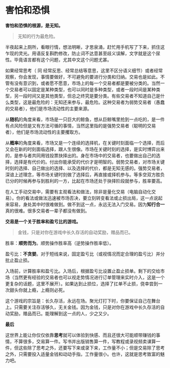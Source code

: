 # 害怕和恐惧

**害怕和恐惧的根源，是无知。**

> 无知的行为最危险。

半夜起来上厕所，看眼行情，想法明晰，才思泉涌，赶忙用手机写了下来，抓住这乍现的灵光。用语反复斟酌修改，防止词不达意甚至歧义误解，文字就是这个尿性。毕竟语言都有这个问题，尤其中文这个问题尤甚。

如果经常思考（ 同 经常反思、经常总结等意思，这里不区分语义细节）或者经常观察，你会发现，事情要做好，不可避免的要进行分类和归纳。交易也是如此。不管有没有意识到，或者愿不愿意，市场上的每一个交易者都是要被分类的。当然一个交易者可以固定是某种类型，也可以同时是多种类型，或者一段时间是某种类型，另一段时间又是其他类型，但总之终究是要分类。有些交易者不知道自己是什么类型，这是最危险的：无知还来参与，最危险。这种交易者为弱势交易者（愚蠢的交易者），他们是市场流动性的主要来源。

从**随机**的角度来看，市场是一只巨大的鲸鱼，想从巨鲸嘴里抢到一点吃的，是一件有点风险但是又有方法可循的事情，当然这里指的是强势交易者（聪明的交易者），他们是市场流动性的主要攫取方。

从**概率**的角度来看，市场又是一个连续的选择机，在关键时刻面临一个选择，而后又会在新的时刻面临选择，跟人生很像。市场在关键时刻的选择，是实时博弈出来的，是参与者共同用钱投票抉择出的。身在市场中的交易者，也要做出自己的选择，选择是有代价的。付出你能承受的代价才是明智的。弱势交易者，对市场关键时刻的选择、自己做出的选择、以及选择的代价，都是无知无感的。强势交易者，深谙上述理念，等市场关键时刻做了选择后，再直接或择机参与。等多空双方胜负已分的时候再参与到胜利的一方，比起在市场还处于抉择阶段就参与，胜率要高。

在人工手动交易中，需要有主观看法和做法，除非是量化交易（电脑自动化交易）。你的看法或做法迅速被市场否决，要立刻转变看法或止损出局，这一点说起来容易，身处其中时很难做到。做不到这一点，永远无法入门交易。因为**知行合一**真的很难。很多交易者一辈子都没有做到。


**交易是一个关于胜率和盈亏比的游戏。**

> 金钱，只是对你在游戏中长久存活的自动奖励，赠品而已。

胜率：**顺势而为**。顺势操作胜率高（逆势操作胜率低）。

盈亏比：**不贪婪**。对于短线来说，固定盈亏比（或视情况而定合理的盈亏比）并分批止盈止损。

入场前，计算胜率和盈亏比。入场后，根据盈亏比设置止盈止损单。剩下的交给市场（当然更有经验的交易者也可以视走势情况进行订单管理来实时介入，这是一个更复杂的话题，这里不展开）。如果达到止损位，选择了扛单不止损，侥幸尝到一次甜头你就上瘾，上瘾则必死。

这个游戏的宗旨是：长久存活，永远在场。聚光灯打下时，你要保证自己在舞台上。只需要关注存活够久，无关金钱。因为金钱，只是对你在游戏中长久存活的自动奖励，赠品而已。能理解到这一点的人，少之又少。



**最后**

这世界上能让你仅仅依靠**思考**就可以体验到快感、而且还很大可能顺带赚钱的事情，不算很多，交易算一件。写书并出版销售算一件，写教程或录视频卖课算一件，但这些除了思考之外，还要写下来或录下来，工作量不小；但是交易除了思考之外，只需要投入适量金钱和动动手指，工作量很小。也许，这就是思考致富的魅力吧。
